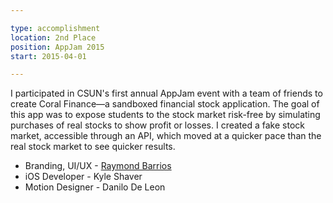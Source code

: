 ```yaml
---

type: accomplishment
location: 2nd Place
position: AppJam 2015
start: 2015-04-01

---
```


I participated in CSUN's first annual AppJam event with a team of friends to create Coral Finance—a sandboxed financial stock application. The goal of this app was to expose students to the stock market risk-free by simulating purchases of real stocks to show profit or losses. I created a fake stock market, accessible through an API, which moved at a quicker pace than the real stock market to see quicker results.

- Branding, UI/UX - [Raymond Barrios](http://www.raybardes.com/)
- iOS Developer - Kyle Shaver
- Motion Designer - Danilo De Leon
